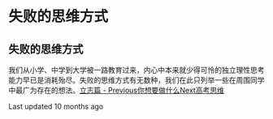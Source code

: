 # 失败的思维方式

## 失败的思维方式

我们从小学、中学到大学被一路教育过来，内心中本来就少得可怜的独立理性思考能力早已是消耗殆尽。失败的思维方式有无数种，我们在此只列举一些在周围同学中最广为存在的想法。[立志篇 - Previous你想要做什么](ni-xiang-yao-zuo-shi-mo.md)[Next高考思维](https://survivesjtu.gitbook.io/survivesjtumanual/li-zhi-pian/shi-bai-de-si-wei-fang-shi/gao-kao-si-wei)

Last updated 10 months ago

